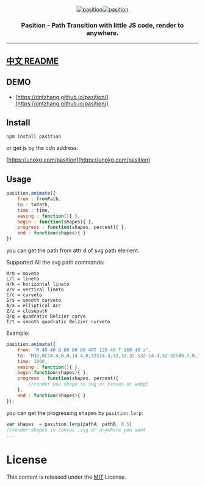 ﻿
<p align="center">
  <a href ="##"><img alt="pasition" src="http://images2015.cnblogs.com/blog/105416/201706/105416-20170620094820476-131210795.gif"></a><a href ="##"><img alt="pasition" src="http://images2015.cnblogs.com/blog/105416/201706/105416-20170620094817554-48316107.gif"></a>
</p>
<h3 align="center">
Pasition - Path Transition with little JS code, render to anywhere.
</h3>

---

## [中文 README](https://github.com/dntzhang/pasition/blob/master/docs/release.md)

## DEMO

* [https://dntzhang.github.io/pasition/](https://dntzhang.github.io/pasition/)

## Install

```
npm install pasition
```

or get js by the cdn address:

[https://unpkg.com/pasition](https://unpkg.com/pasition)

## Usage

```js
pasition.animate({
    from : fromPath,
    to : toPath,
    time : time,
    easing : function(){ },
    begin : function(shapes){ },
    progress : function(shapes, percent){ },
    end : function(shapes){ }
})
```

you can get the path from attr d of svg path element.

Supported All the svg path commands:

```
M/m = moveto
L/l = lineto
H/h = horizontal lineto
V/v = vertical lineto
C/c = curveto
S/s = smooth curveto
A/a = elliptical Arc
Z/z = closepath
Q/q = quadratic Belzier curve
T/t = smooth quadratic Belzier curveto
```

Example:

```js
pasition.animate({
    from: 'M 40 40 Q 60 80 80 40T 120 40 T 160 40 z',
    to: 'M32,0C14.4,0,0,14.4,0,32s14.3,32,32,32 s32-14.3,32-32S49.7,0,32,0z',
    time: 1000,
    easing : function(){ },
    begin:function(shapes){ },
    progress : function(shapes, percent){
        //render you shape to svg or canvas or webgl
    },
    end : function(shapes){ }
});
```

you can get the progressing shapes by `pasition.lerp`:

```js
var shapes  = pasition.lerp(pathA, pathB, 0.5)
//render shapes in canvas ,svg or anywhere you want
...
```

# License
This content is released under the [MIT](http://opensource.org/licenses/MIT) License.
